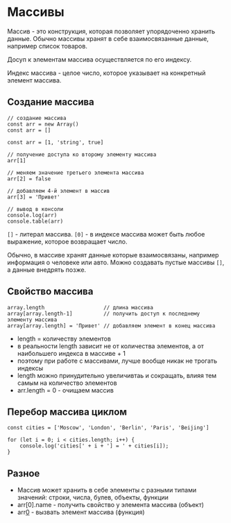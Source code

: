 # Массивы
Массив - это конструкция, которая позволяет упорядоченно хранить данные. Обычно массивы хранят в себе взаимосвязанные данные, например список товаров.

Досуп к элементам массива осуществляется по его индексу.

Индекс массива - целое число, которое указывает на конкретный элемент массива.

## Создание массива
    // создание массива
    const arr = new Array() 
    const arr = []

    const arr = [1, 'string', true]

    // получение доступа ко второму элементу массива
    arr[1]

    // меняем значение третьего элемента массива
    arr[2] = false

    // добавляем 4-й элемент в массив
    arr[3] = 'Привет'

    // вывод в консоли
    console.log(arr)
    console.table(arr)

`[]` - литерал массива.
`[0]` - в индексе массива может быть любое выражение, которое возвращает число.

Обычно, в массиве хранят данные которые взаимосвязаны, например информация о человеке или авто.
Можно создавать пустые массивы `[]`, а данные внедрять позже.

## Свойство массива
    array.length                   // длина массива
    array[array.length-1]          // получить доступ к последнему элементу массива
    array[array.length] = 'Привет' // добавляем элемент в конец массива

- length = количеству элементов
- в реальности length зависит не от количества элементов, а от наибольшего индекса в массиве + 1
- поэтому при работе с массивами, лучше вообще никак не трогать индексы
- length можно принудительно увеличивтаь и сокращать, влияя тем самым на количество элементов
- arr.length = 0 - очищаем массив

## Перебор массива циклом
    const cities = ['Moscow', 'London', 'Berlin', 'Paris', 'Beijing']

    for (let i = 0; i < cities.length; i++) {
        console.log('cities[' + i + '] = ' + cities[i]);
    }

## Разное
- Массив может хранить в себе элементы с разными типами значений: строки, числа, булев, объекты, функции
- arr[0].name - получить свойство у элемента массива (объект)
- arr[0]() - вызвать элемент массива (функция)
